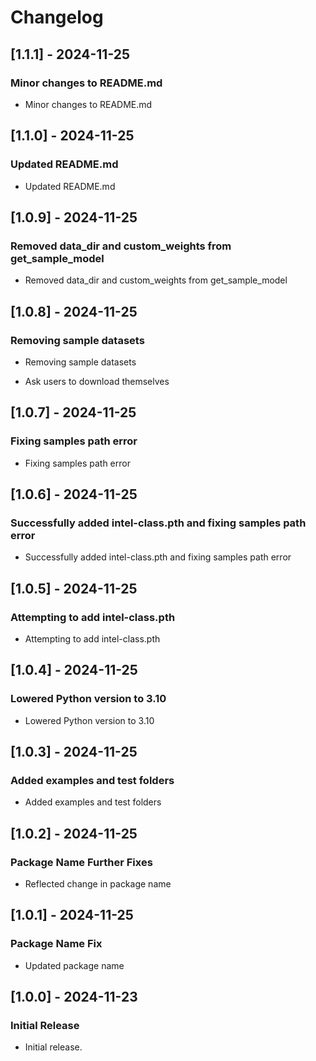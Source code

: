 # Changelog

## [1.1.1] - 2024-11-25

### Minor changes to README.md

- Minor changes to README.md

## [1.1.0] - 2024-11-25

### Updated README.md

- Updated README.md

## [1.0.9] - 2024-11-25

### Removed data_dir and custom_weights from get_sample_model

- Removed data_dir and custom_weights from get_sample_model

## [1.0.8] - 2024-11-25

### Removing sample datasets

- Removing sample datasets

- Ask users to download themselves

## [1.0.7] - 2024-11-25

### Fixing samples path error

- Fixing samples path error

## [1.0.6] - 2024-11-25

### Successfully added intel-class.pth and fixing samples path error

- Successfully added intel-class.pth and fixing samples path error

## [1.0.5] - 2024-11-25

### Attempting to add intel-class.pth

- Attempting to add intel-class.pth

## [1.0.4] - 2024-11-25

### Lowered Python version to 3.10

- Lowered Python version to 3.10

## [1.0.3] - 2024-11-25

### Added examples and test folders

- Added examples and test folders

## [1.0.2] - 2024-11-25

### Package Name Further Fixes

- Reflected change in package name

## [1.0.1] - 2024-11-25

### Package Name Fix

- Updated package name

## [1.0.0] - 2024-11-23

### Initial Release

- Initial release.
